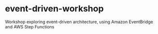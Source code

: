 # event-driven-workshop
Workshop exploring event-driven architecture, using Amazon EventBridge and AWS Step Functions
